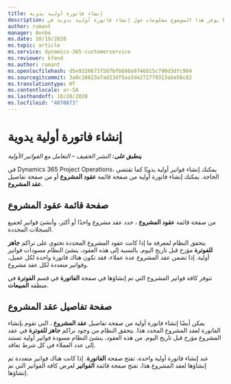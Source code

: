 ```yaml
---
title: إنشاء فاتورة أولية يدوية
description: يوفر هذا الموضوع معلومات حول إنشاء فاتورة أولية يدوية في Project Operations.
author: rumant
manager: Annbe
ms.date: 10/19/2020
ms.topic: article
ms.service: dynamics-365-customerservice
ms.reviewer: kfend
ms.author: rumant
ms.openlocfilehash: d5e93206737507bf6698a9746815c790d3dfc904
ms.sourcegitcommit: 3a0c18823a7ad23df5aa3de272779313abe56c82
ms.translationtype: HT
ms.contentlocale: ar-SA
ms.lasthandoff: 10/20/2020
ms.locfileid: "4070873"
---
```

# <a name="creating-a-manual-proforma-invoice"></a>إنشاء فاتورة أولية يدوية

_**ينطبق على:** النشر الخفيف – التعامل مع الفواتير الأولية_

في Dynamics 365 Project Operations، يمكنك إنشاء فواتير أولية يدويًا كما تقتضي الحاجة. يمكنك إنشاء فاتورة أولية من صفحة قائمة **عقود المشروع** أو من صفحة تفاصيل **عقد المشروع**.

##  <a name="project-contracts-list-page"></a>صفحة قائمة عقود المشروع

من صفحة قائمة **عقود المشروع** ، حدد عقد مشروع واحدًا أو أكثر، وأنشئ فواتير لجميع السجلات المحددة.

يتحقق النظام لمعرفة ما إذا كانت عقود المشروع المحددة تحتوي على تراكم **جاهز للفوترة** مؤرخ قبل تاريخ اليوم. بالنسبة إلى هذه العقود، ينشئ النظام مسودات فواتير أولية. إذا تضمن عقد المشروع عدة عملاء، فقد تكون هناك فاتورة واحدة لكل عميل، وفواتير متعددة لكل عقد مشروع.

تتوفر كافة فواتير المشروع التي تم إنشاؤها في صفحة **الفاتورة** في قسم **الفوترة** في منطقة **المبيعات**.

## <a name="project-contract-details-page"></a>صفحة تفاصيل عقد المشروع

يمكن أيضًا إنشاء فاتورة أولية من صفحة تفاصيل **عقد المشروع** ، التي تقوم بإنشاء الفاتورة لعقد المشروع المحدد هذا. يتحقق النظام من وجود تراكم **جاهز للفوترة** في عقد المشروع مؤرخ قبل تاريخ اليوم. من هذه العقود، ينشئ النظام مسودة فواتير أولية تستند إلى عدد العملاء في كل شرط تعاقد.

عند إنشاء فاتورة أولية واحدة، تفتح صفحة **الفاتورة**. إذا كانت هناك فواتير متعددة تم إنشاؤها لعقد المشروع هذا، تفتح صفحة قائمة **الفواتير** لعرض كافة الفواتير التي تم إنشاؤها.
